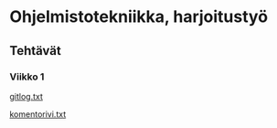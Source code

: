 # Ohjelmistotekniikka, harjoitustyö

## Tehtävät

### Viikko 1

[gitlog.txt](https://github.com/hctarkia/ot-harjoitustyo/blob/master/laskarit/viikko1/gitlog.txt)

[komentorivi.txt](https://github.com/hctarkia/ot-harjoitustyo/blob/master/laskarit/viikko1/komentorivi.txt)
